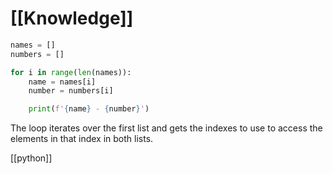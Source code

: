 # [[Knowledge]]

```python
names = []
numbers = []

for i in range(len(names)):
    name = names[i]
    number = numbers[i]

    print(f'{name} - {number}')
```

The loop iterates over the first list and gets the indexes to use to access the elements in that index in both lists.

[[python]]

